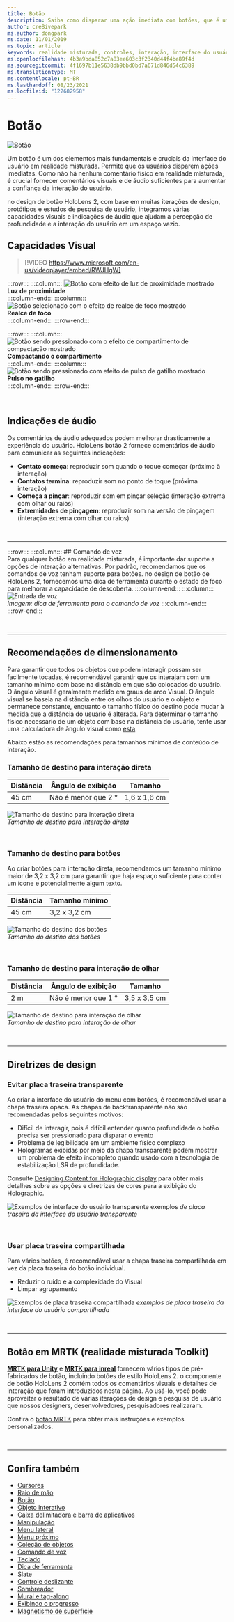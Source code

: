 ```yaml
---
title: Botão
description: Saiba como disparar uma ação imediata com botões, que é um dos componentes fundamentais da realidade misturada.
author: cre8ivepark
ms.author: dongpark
ms.date: 11/01/2019
ms.topic: article
keywords: realidade misturada, controles, interação, interface do usuário, ux, headset de realidade misturada, headset da realidade mista do windows, headset da realidade virtual, HoloLens, MRTK, realidade misturada Toolkit, botão
ms.openlocfilehash: 4b3a9bda852c7a83ee603c3f2340d44f4be89f4d
ms.sourcegitcommit: 4f1697b11e5638db9bbd0bd7a671d846d54c6389
ms.translationtype: MT
ms.contentlocale: pt-BR
ms.lasthandoff: 08/23/2021
ms.locfileid: "122682958"
---
```

# <a name="button"></a>Botão

![Botão](images/UX_Hero_Button.jpg)

Um botão é um dos elementos mais fundamentais e cruciais da interface do usuário em realidade misturada. Permite que os usuários disparem ações imediatas. Como não há nenhum comentário físico em realidade misturada, é crucial fornecer comentários visuais e de áudio suficientes para aumentar a confiança da interação do usuário. 

no design de botão HoloLens 2, com base em muitas iterações de design, protótipos e estudos de pesquisa de usuário, integramos várias capacidades visuais e indicações de áudio que ajudam a percepção de profundidade e a interação do usuário em um espaço vazio. 

## <a name="visual-affordances"></a>Capacidades Visual

>[!VIDEO https://www.microsoft.com/en-us/videoplayer/embed/RWJHgW]


:::row:::
    :::column:::
       ![Botão com efeito de luz de proximidade mostrado](images/UX_Button_Affordance_ProximityLight.jpg)<br>
       **Luz de proximidade**<br>
    :::column-end:::
    :::column:::
       ![Botão selecionado com o efeito de realce de foco mostrado](images/UX_Button_Affordance_FocusHighlight.jpg)<br>
        **Realce de foco**<br>
    :::column-end:::
:::row-end:::

:::row:::
    :::column:::
       ![Botão sendo pressionado com o efeito de compartimento de compactação mostrado](images/UX_Button_Affordance_Compression.jpg)<br>
       **Compactando o compartimento**<br>
    :::column-end:::
    :::column:::
       ![Botão sendo pressionado com efeito de pulso de gatilho mostrado](images/UX_Button_Affordance_Pulse.jpg)<br>
        **Pulso no gatilho**<br>
    :::column-end:::
:::row-end:::

<br>

## <a name="audio-cues"></a>Indicações de áudio

Os comentários de áudio adequados podem melhorar drasticamente a experiência do usuário. HoloLens botão 2 fornece comentários de áudio para comunicar as seguintes indicações:
* **Contato começa**: reproduzir som quando o toque começar (próximo à interação)
* **Contatos termina**: reproduzir som no ponto de toque (próxima interação)
* **Começa a pinçar**: reproduzir som em pinçar seleção (interação extrema com olhar ou raios)
* **Extremidades de pinçagem**: reproduzir som na versão de pinçagem (interação extrema com olhar ou raios)

<br>

---

:::row:::
    :::column:::
        ## <a name="voice-commandingbr"></a>Comando de voz<br>
        Para qualquer botão em realidade misturada, é importante dar suporte a opções de interação alternativas. Por padrão, recomendamos que os comandos de voz tenham suporte para botões. no design de botão de HoloLens 2, fornecemos uma dica de ferramenta durante o estado de foco para melhorar a capacidade de descoberta.
    :::column-end:::
        :::column:::
       ![Entrada de voz](images/UX_Hero_VoiceCommand.jpg)<br>
        *Imagem: dica de ferramenta para o comando de voz*
    :::column-end:::
:::row-end:::


<br>

---

## <a name="sizing-recommendations"></a>Recomendações de dimensionamento

Para garantir que todos os objetos que podem interagir possam ser facilmente tocadas, é recomendável garantir que os interajam com um tamanho mínimo com base na distância em que são colocados do usuário. O ângulo visual é geralmente medido em graus de arco Visual. O ângulo visual se baseia na distância entre os olhos do usuário e o objeto e permanece constante, enquanto o tamanho físico do destino pode mudar à medida que a distância do usuário é alterada. Para determinar o tamanho físico necessário de um objeto com base na distância do usuário, tente usar uma calculadora de ângulo visual como [esta](https://elvers.us/perception/visualAngle/).

Abaixo estão as recomendações para tamanhos mínimos de conteúdo de interação.

### <a name="target-size-for-direct-hand-interaction"></a>Tamanho de destino para interação direta

| Distância | Ângulo de exibição | Tamanho |
|---------|---------|---------|
| 45 cm  | Não é menor que 2 ° | 1,6 x 1,6 cm |

![Tamanho de destino para interação direta](images/TargetSizingNear.jpg)<br>
*Tamanho de destino para interação direta*

<br>

### <a name="target-size-for-buttons"></a>Tamanho de destino para botões

Ao criar botões para interação direta, recomendamos um tamanho mínimo maior de 3,2 x 3,2 cm para garantir que haja espaço suficiente para conter um ícone e potencialmente algum texto.

| Distância | Tamanho mínimo |
|---------|---------|
| 45 cm  | 3,2 x 3,2 cm |

![Tamanho do destino dos botões](images/TargetSizingButtons.png)<br>
*Tamanho do destino dos botões*

<br>

### <a name="target-size-for-hand-ray-or-gaze-interaction"></a>Tamanho de destino para interação de olhar
| Distância | Ângulo de exibição | Tamanho |
|---------|---------|---------|
| 2 m  | Não é menor que 1 ° | 3,5 x 3,5 cm |

![Tamanho de destino para interação de olhar](images/TargetSizingFar.jpg)<br>
*Tamanho de destino para interação de olhar*

<br>

---

## <a name="design-guidelines"></a>Diretrizes de design

### <a name="avoid-transparent-backplate"></a>Evitar placa traseira transparente
Ao criar a interface do usuário do menu com botões, é recomendável usar a chapa traseira opaca. As chapas de backtransparente não são recomendadas pelos seguintes motivos:
* Difícil de interagir, pois é difícil entender quanto profundidade o botão precisa ser pressionado para disparar o evento
* Problema de legibilidade em um ambiente físico complexo
* Hologramas exibidas por meio da chapa transparente podem mostrar um problema de efeito incompleto quando usado com a tecnologia de estabilização LSR de profundidade.

Consulte [Designing Content for Holographic display](designing-content-for-holographic-display.md) para obter mais detalhes sobre as opções e diretrizes de cores para a exibição do Holographic.

![Exemplos de interface do usuário transparente exemplos ](images/color_transparent_examples.jpg)
 *de placa traseira da interface do usuário transparente*

<br>

### <a name="use-shared-backplate"></a>Usar placa traseira compartilhada
Para vários botões, é recomendável usar a chapa traseira compartilhada em vez da placa traseira do botão individual.

* Reduzir o ruído e a complexidade do Visual
* Limpar agrupamento  

![Exemplos de placa traseira compartilhada ](images/Button_Design_SharedBackplate.png
)
 *exemplos de placa traseira da interface do usuário compartilhada*

<br>

---

## <a name="button-in-mrtk-mixed-reality-toolkit"></a>Botão em MRTK (realidade misturada Toolkit)
**[MRTK para Unity](/windows/mixed-reality/mrtk-unity/)** e **[MRTK para inreal](/windows/mixed-reality/develop/unreal/unreal-mrtk-introduction)** fornecem vários tipos de pré-fabricados de botão, incluindo botões de estilo HoloLens 2. o componente de botão HoloLens 2 contém todos os comentários visuais e detalhes de interação que foram introduzidos nesta página. Ao usá-lo, você pode aproveitar o resultado de várias iterações de design e pesquisa de usuário que nossos designers, desenvolvedores, pesquisadores realizaram.

Confira o [botão MRTK](/windows/mixed-reality/mrtk-unity/features/ux-building-blocks/button) para obter mais instruções e exemplos personalizados.

<br>

---

## <a name="see-also"></a>Confira também

* [Cursores](cursors.md)
* [Raio de mão](point-and-commit.md)
* [Botão](button.md)
* [Objeto interativo](interactable-object.md)
* [Caixa delimitadora e barra de aplicativos](app-bar-and-bounding-box.md)
* [Manipulação](direct-manipulation.md)
* [Menu lateral](hand-menu.md)
* [Menu próximo](near-menu.md)
* [Coleção de objetos](object-collection.md)
* [Comando de voz](voice-input.md)
* [Teclado](keyboard.md)
* [Dica de ferramenta](tooltip.md)
* [Slate](slate.md)
* [Controle deslizante](slider.md)
* [Sombreador](shader.md)
* [Mural e tag-along](billboarding-and-tag-along.md)
* [Exibindo o progresso](progress.md)
* [Magnetismo de superfície](surface-magnetism.md)